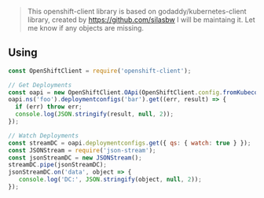 > This openshift-client library is based on godaddy/kubernetes-client library, created by https://github.com/silasbw  I will be maintaing it.   Let me know if any objects are missing.

## Using

```js
const OpenShiftClient = require('openshift-client');

// Get Deployments
const oapi = new OpenShiftClient.OApi(OpenShiftClient.config.fromKubeconfig());
oapi.ns('foo').deploymentconfigs('bar').get((err, result) => {
  if (err) throw err;
  console.log(JSON.stringify(result, null, 2));
});

// Watch Deployments
const streamDC = oapi.deploymentconfigs.get({ qs: { watch: true } });
const JSONStream = require('json-stream');
const jsonStreamDC = new JSONStream();
streamDC.pipe(jsonStreamDC);
jsonStreamDC.on('data', object => {
   console.log('DC:', JSON.stringify(object, null, 2));
});
```

